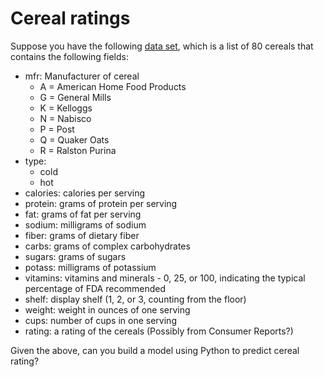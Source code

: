 # Cereal ratings

Suppose you have the following [data set](./dataset/cereal.csv), which is a list of 80 cereals that contains the following fields:

  * mfr: Manufacturer of cereal
    * A = American Home Food Products
    * G = General Mills
    * K = Kelloggs
    * N = Nabisco
    * P = Post
    * Q = Quaker Oats
    * R = Ralston Purina
  * type:
    * cold
    * hot
  * calories: calories per serving
  * protein: grams of protein per serving
  * fat: grams of fat per serving
  * sodium: milligrams of sodium
  * fiber: grams of dietary fiber
  * carbs: grams of complex carbohydrates
  * sugars: grams of sugars
  * potass: milligrams of potassium
  * vitamins: vitamins and minerals - 0, 25, or 100, indicating the typical percentage of FDA recommended
  * shelf: display shelf (1, 2, or 3, counting from the floor)
  * weight: weight in ounces of one serving
  * cups: number of cups in one serving
  * rating: a rating of the cereals (Possibly from Consumer Reports?)

Given the above, can you build a model using Python to predict cereal rating?
